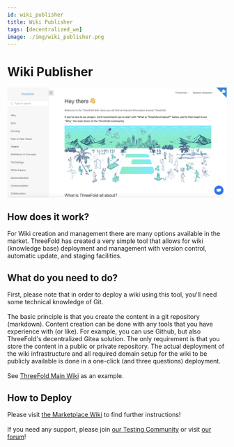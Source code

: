 ```yaml
---
id: wiki_publisher
title: Wiki Publisher
tags: [decentralized_we]
image: ./img/wiki_publisher.png
---
```


# Wiki Publisher

![](./img/wikipublisherexample.png)

## How does it work?

For Wiki creation and management there are many options available in the market. ThreeFold has created a very simple tool that allows for wiki (knowledge base) deployment and management with version control, automatic update, and staging facilities.

## What do you need to do?

First, please note that in order to deploy a wiki using this tool, you'll need some technical knowledge of Git.
<br/>
<br/>
The basic principle is that you create the content in a git repository (markdown). Content creation can be done with any tools that you have experience with (or like). For example, you can use Github, but also ThreeFold's decentralized Gitea solution. The only requirement is that you store the content in a public or private repository. The actual deployment of the wiki infrastructure and all required domain setup for the wiki to be publicly available is done in a one-click (and three questions) deployment.
<br/>
<br/>
See [ThreeFold Main Wiki](https://threefold.io/info/threefold) as an example.

## How to Deploy

Please visit [the Marketplace Wiki](https://threefold.io/info/cloud#/cloud__evdc_marketplace) to find further instructions!
<br/>
<br/>
If you need any support, please join [our Testing Community](https://bit.ly/tftesting) or visit [our forum](https://forum.threefold.io)!

<!--
### Deploy

create widget which does following,
widget needs to be here in iframe

- [ ] size: small/mid/large
  - small limited amount of visitors per month
  - large ...
- [ ] location (mention more locations coming soon)
  - Ghent
  - Vienna
- [ ] name
  - name as used in solution (in the webui and on web)
- [ ] domain (name is prefix of this)
  - ava.tf
  - 3x0.me
  - refit.earth
  - co30.org
  - ninja.tf
  - base.tf
  - tf9.io
- [ ] git url
  - check in wizard git url works
- [ ] sshkey yes/no
  - if yes, ask sshkey for remote login

  - always deploy on ipv6 public
  - always deploy on webgateway


## Manual

- link to manual (TODO: check good enough)

 -->

